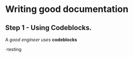 # Writing good documentation
## Step 1 - Using Codeblocks.

A _good engineer_ *uses*  **codeblocks**

-testing
